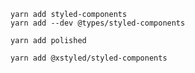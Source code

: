 ```
yarn add styled-components
yarn add --dev @types/styled-components
```

```
yarn add polished
```

```
yarn add @xstyled/styled-components
```
